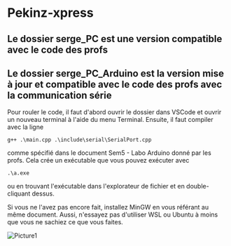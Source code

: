 # Pekinz-xpress

## Le dossier serge_PC est une version compatible avec le code des profs
## Le dossier serge_PC_Arduino est la version mise à jour et compatible avec le code des profs avec la communication série
Pour rouler le code, il faut d'abord ouvrir le dossier dans VSCode et ouvrir un nouveau terminal à l'aide du menu Terminal.
Ensuite, il faut compiler avec la ligne
```
g++ .\main.cpp .\include\serial\SerialPort.cpp
```
comme spécifié dans le document Sem5 - Labo Arduino donné par les profs.
Cela crée un exécutable que vous pouvez exécuter avec
```
.\a.exe
```
ou en trouvant l'exécutable dans l'explorateur de fichier et en double-cliquant dessus.

Si vous ne l'avez pas encore fait, installez MinGW en vous référant au même document.
Aussi, n'essayez pas d'utiliser WSL ou Ubuntu à moins que vous ne sachiez ce que vous faites.

![Picture1](https://github.com/DemonSlayer35/Pekinz-xpress/assets/89463240/56d8f5fa-d5b1-4a2d-a3f0-7380a54d686e)
